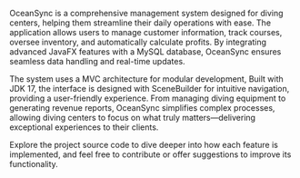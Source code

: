 
OceanSync is a comprehensive management system designed for diving centers, helping them streamline their daily operations with ease. The application allows users to manage customer information, track courses, oversee inventory, and automatically calculate profits. By integrating advanced JavaFX features with a MySQL database, OceanSync ensures seamless data handling and real-time updates.

The system uses a MVC architecture for modular development, Built with JDK 17, the interface is designed with SceneBuilder for intuitive navigation, providing a user-friendly experience. From managing diving equipment to generating revenue reports, OceanSync simplifies complex processes, allowing diving centers to focus on what truly matters—delivering exceptional experiences to their clients.

Explore the project source code to dive deeper into how each feature is implemented, and feel free to contribute or offer suggestions to improve its functionality.
